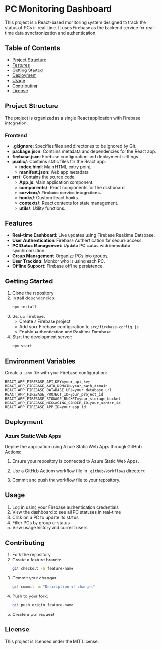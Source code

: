 # PC Monitoring Dashboard

This project is a React-based monitoring system designed to track the status of PCs in real-time. It uses Firebase as the backend service for real-time data synchronization and authentication.

## Table of Contents

- [Project Structure](#project-structure)
- [Features](#features)
- [Getting Started](#getting-started)
- [Deployment](#deployment)
- [Usage](#usage)
- [Contributing](#contributing)
- [License](#license)

## Project Structure

The project is organized as a single React application with Firebase integration.

### Frontend

- **.gitignore**: Specifies files and directories to be ignored by Git.
- **package.json**: Contains metadata and dependencies for the React app.
- **firebase.json**: Firebase configuration and deployment settings.
- **public/**: Contains static files for the React app.
  - **index.html**: Main HTML entry point.
  - **manifest.json**: Web app metadata.
- **src/**: Contains the source code.
  - **App.js**: Main application component.
  - **components/**: React components for the dashboard.
  - **services/**: Firebase service integrations.
  - **hooks/**: Custom React hooks.
  - **contexts/**: React contexts for state management.
  - **utils/**: Utility functions.

## Features

- **Real-time Dashboard**: Live updates using Firebase Realtime Database.
- **User Authentication**: Firebase Authentication for secure access.
- **PC Status Management**: Update PC status with immediate synchronization.
- **Group Management**: Organize PCs into groups.
- **User Tracking**: Monitor who is using each PC.
- **Offline Support**: Firebase offline persistence.

## Getting Started

1. Clone the repository
2. Install dependencies:
   ```sh
   npm install
   ```
3. Set up Firebase:
   - Create a Firebase project
   - Add your Firebase configuration to `src/firebase-config.js`
   - Enable Authentication and Realtime Database
4. Start the development server:
   ```sh
   npm start
   ```

## Environment Variables

Create a `.env` file with your Firebase configuration:
```
REACT_APP_FIREBASE_API_KEY=your_api_key
REACT_APP_FIREBASE_AUTH_DOMAIN=your_auth_domain
REACT_APP_FIREBASE_DATABASE_URL=your_database_url
REACT_APP_FIREBASE_PROJECT_ID=your_project_id
REACT_APP_FIREBASE_STORAGE_BUCKET=your_storage_bucket
REACT_APP_FIREBASE_MESSAGING_SENDER_ID=your_sender_id
REACT_APP_FIREBASE_APP_ID=your_app_id
```

## Deployment

### Azure Static Web Apps

Deploy the application using Azure Static Web Apps through GitHub Actions:

1. Ensure your repository is connected to Azure Static Web Apps.
2. Use a GitHub Actions workflow file in `.github/workflows` directory:
   
3. Commit and push the workflow file to your repository.

## Usage

1. Log in using your Firebase authentication credentials
2. View the dashboard to see all PC statuses in real-time
3. Click on a PC to update its status
4. Filter PCs by group or status
5. View usage history and current users

## Contributing

1. Fork the repository
2. Create a feature branch:
   ```sh
   git checkout -b feature-name
   ```
3. Commit your changes:
   ```sh
   git commit -m "Description of changes"
   ```
4. Push to your fork:
   ```sh
   git push origin feature-name
   ```
5. Create a pull request

## License

This project is licensed under the MIT License.
